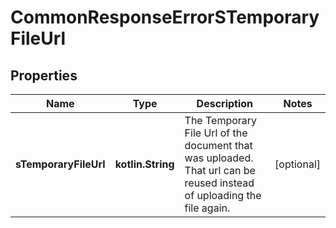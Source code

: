 
# CommonResponseErrorSTemporaryFileUrl

## Properties
| Name | Type | Description | Notes |
| ------------ | ------------- | ------------- | ------------- |
| **sTemporaryFileUrl** | **kotlin.String** | The Temporary File Url of the document that was uploaded. That url can be reused instead of uploading the file again. |  [optional] |



